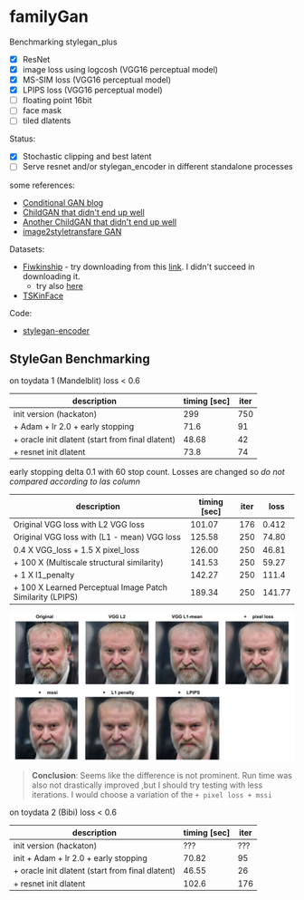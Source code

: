 # familyGan

Benchmarking stylegan_plus
 - [X] ResNet
 - [X] image loss using logcosh (VGG16 perceptual model)
 - [X] MS-SIM loss (VGG16 perceptual model)
 - [X] LPIPS loss (VGG16 perceptual model)
 - [ ] floating point 16bit
 - [ ] face mask
 - [ ] tiled dlatents

Status:
- [X] Stochastic clipping and best latent
- [ ] Serve resnet and/or stylegan_encoder in different standalone processes

some references:
- [Conditional GAN blog](https://medium.com/towards-artificial-intelligence/face-aging-using-conditional-gans-an-introduction-to-age-cgans-machine-learning-8a4a6a100201)
- [ChildGAN that didn't end up well](https://github.com/mingu600/childGAN)
- [Another ChildGAN that didn't end up well](https://github.com/munozalexander/Child-Face-Generation)
- [image2styletransfare GAN](https://arxiv.org/abs/1904.03189)

Datasets:
- [Fiwkinship](https://web.northeastern.edu/smilelab/fiwkinship) - try downloading from this [link](https://www.google.com/url?q=https://1drv.ms/u/s!AkDk_XdBkJ9whlQQkd2rOXSREro-&sa=D&ust=1567577791511000&usg=AFQjCNFUuKCPHpFajsnMWXgNKNq2eHVo4A). I didn't succeed in downloading it.
  - try also [here](https://docs.google.com/forms/d/e/1FAIpQLSd5_hbg-7QlrqE9V4MJShgww308yCxHlj6VOLctETX6aYLQgg/formResponse)
- [TSKinFace](http://parnec.nuaa.edu.cn/xtan/data/TSKinFace.html)

Code:
- [stylegan-encoder](https://github.com/spiorf/stylegan-encoder)

## StyleGan Benchmarking

on toydata 1 (Mandelblit) loss < 0.6

| description                                     | timing [sec]|  iter  |
|-------------------------------------------------|-------------|--------|
| init version (hackaton)                         |    299      |  750   |
| + Adam + lr 2.0 + early stopping                |    71.6     |   91   |
| + oracle init dlatent (start from final dlatent)|    48.68    |   42   |
|    + resnet init dlatent                        |    73.8     |   74   |

early stopping delta 0.1 with 60 stop count. Losses are changed so *do not compared according to las column*

| description                                     | timing [sec]|  iter  |  loss |
|-------------------------------------------------|-------------|--------|-------|
| Original VGG loss with L2 VGG loss              |    101.07   |  176   | 0.412 |
| Original VGG loss with (L1 - mean) VGG loss     |    125.58   |  250   | 74.80 |
| 0.4 X VGG_loss + 1.5 X pixel_loss               |    126.00   |  250   | 46.81 |
|  + 100 X (Multiscale structural similarity)     |    141.53   |  250   | 59.27 |
|  + 1 X l1_penalty                               |    142.27   |  250   | 111.4 |
|  + 100 X Learned Perceptual Image Patch Similarity (LPIPS) |    189.34   |  250   | 141.77 |

![Results loss comparison](results/familyGan_loss.png)
> **Conclusion**: Seems like the difference is not prominent. Run time was also not drastically improved
> ,but I should try testing with less iterations. I would choose a variation
> of the `+ pixel loss + mssi`

on toydata 2 (Bibi) loss < 0.6

| description                                     | timing [sec]|  iter  |
|-------------------------------------------------|-------------|--------|
| init version (hackaton)                         |    ???      |  ???   |
| init + Adam + lr 2.0 + early stopping           |    70.82    |   95   |
| + oracle init dlatent (start from final dlatent)|    46.55    |   26   |
|    + resnet init dlatent                        |    102.6    |   176  |
